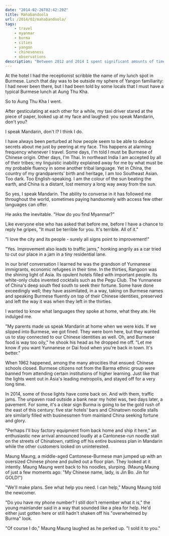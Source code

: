 ```yaml
---
date: "2014-02-26T02:42:20Z"
title: Mahabandoola
url: /2014/02/mahabandoola/
tags:
    - travel
    - myanmar
    - burma
    - cities
    - yangon
    - chineseness
    - observations
description: "Between 2012 and 2014 I spent significant amounts of time in Myanmar, which was just 'opening up' at the time. My ability to speak various Asian languages opened up an interesting world of street conversations for me, that helped me learn bits of the country I might have never known in just English."
---
```

At the hotel I had the receptionist scribble the name of my lunch spot in Burmese. Lunch that day was to be outside my sphere of Yangon familiarity: I had never been there, but I had been told by some locals that I must have a typical Burmese lunch at Aung Thu Kha.

So to Aung Thu Kha I went.

After gesticulating at each other for a while, my taxi driver stared at the piece of paper, looked up at my face and laughed: you speak Mandarin, don't you?

I speak Mandarin, don't I? I think I do.

I have always been perturbed at how people seem to be able to deduce secrets about me just by peering at my face. This happens at alarming frequency whenever I travel. Some days, I'm told I must be Burmese of Chinese origin. Other days, I'm Thai. In northeast India I am accepted by all of their tribes; my linguistic inability explained away for me by what must be my probable fluency in some another tribal language. Yet in China, the country of my grandparents' birth and heritage, I am too Southeast Asian. Too dark. Too English-speaking. I am the colour of the sun beating the earth, and China is a distant, lost memory a long way away from the sun.

So yes, I speak Mandarin. The ability to converse in it has followed me throughout the world, sometimes paying handsomely with access few other languages can offer.

He asks the inevitable. "How do you find Myanmar?"

Like everyone else who has asked that before me, before I have a chance to reply he gripes, "It must be terrible for you. It's terrible. All of it."

"I love the city and its people - surely all signs point to improvement!"

"Yes. Improvement also leads to traffic jams," honking angrily as a car tried to cut our place in a jam in a tiny residential lane.

In our brief conversation I learned he was the grandson of Yunnanese immigrants, economic refugees in their time. In the thirties, Rangoon was the shining light of Asia. Its opulent hotels filled with important people. Its white-only clubs invented cocktails such as the Pegu Club. The Yunnanese of China's deep south fled south to seek their fortune. Some have done exceedingly well; they have assimilated, in a way, taking on Burmese names and speaking Burmese fluently on top of their Chinese identities, preserved and left the way it was when they left in the thirties.

I wanted to know what languages they spoke at home, what they ate. He indulged me.

"My parents made us speak Mandarin at home when we were kids. If we slipped into Burmese, we got fined. They were born here, but they wanted us to stay connected to our Chinese identities as well. Oh, and Burmese food is way too oily," he shook his head as he dropped me off. "Let me know if you want Yunnanese or Dai food when you're back in town. It's better."

When 1962 happened, among the many atrocities that ensued: Chinese schools closed. Burmese citizens not from the Barma ethnic group were banned from attending certain institutions of higher learning. Just like that the lights went out in Asia's leading metropolis, and stayed off for a very long time.

In 2014, some of those lights have come back on. And with them, traffic jams. The unpaven road outside a bank near my hotel was, two days later, a pavement. For some, it's a clear sign Burma is going to be the gold rush of the east of this century: five star hotels' bars and Chinatown noodle stalls are similarly filled with businessmen from mainland China seeking fortune and glory.

"Perhaps I'll buy factory equipment from back home and ship it here," an enthusiastic new arrival announced loudly at a Cantonese-run noodle stall on the streets of Chinatown, rattling off his entire business plan in Mandarin while the other customers looked on uninterested.

Maung Maung, a middle-aged Cantonese-Burmese man jumped up with an oversized Chinese phone and pulled out a floor plan. They looked at it intently. Maung Maung went back to his noodles, slurping. (Maung Maung of just a few moments ago: "My Chinese name, lady, is Jin Bo. Jin for GOLD!")

"We'll make plans. See what help you need. I can help," Maung Maung told the newcomer.

"Do you have my phone number? I still don't remember what it is," the young mainlander said in a way that sounded like a plea for help. He'd either just gotten here or still hadn't shaken off his "overwhelmed by Burma" look.

"Of course I do," Maung Maung laughed as he perked up. "I sold it to you."
